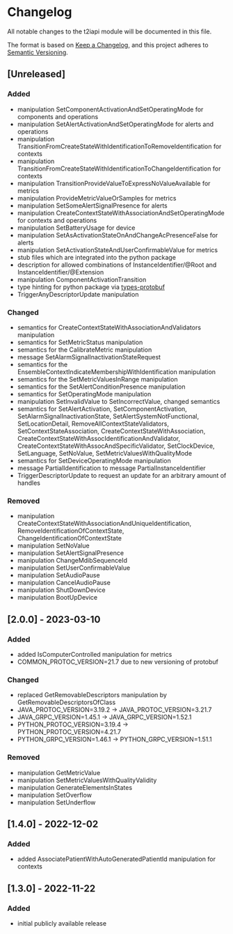 # Changelog
All notable changes to the t2iapi module will be documented in this file.

The format is based on [Keep a Changelog](https://keepachangelog.com/en/1.0.0/),
and this project adheres to [Semantic Versioning](https://semver.org/spec/v2.0.0.html).

## [Unreleased]

### Added

- manipulation SetComponentActivationAndSetOperatingMode for components and operations
- manipulation SetAlertActivationAndSetOperatingMode for alerts and operations
- manipulation TransitionFromCreateStateWithIdentificationToRemoveIdentification for contexts
- manipulation TransitionFromCreateStateWithIdentificationToChangeIdentification for contexts
- manipulation TransitionProvideValueToExpressNoValueAvailable for metrics
- manipulation ProvideMetricValueOrSamples for metrics
- manipulation SetSomeAlertSignalPresence for alerts
- manipulation CreateContextStateWithAssociationAndSetOperatingMode for contexts and operations
- manipulation SetBatteryUsage for device
- manipulation SetAsActivationStateOnAndChangeAcPresenceFalse for alerts
- manipulation SetActivationStateAndUserConfirmableValue for metrics
- stub files which are integrated into the python package
- description for allowed combinations of InstanceIdentifier/@Root and InstanceIdentifier/@Extension
- manipulation ComponentActivationTransition
- type hinting for python package via [types-protobuf](https://pypi.org/project/types-protobuf/)
- TriggerAnyDescriptorUpdate manipulation

### Changed

- semantics for CreateContextStateWithAssociationAndValidators manipulation
- semantics for SetMetricStatus manipulation
- semantics for the CalibrateMetric manipulation
- message SetAlarmSignalInactivationStateRequest
- semantics for the EnsembleContextIndicateMembershipWithIdentification manipulation
- semantics for the SetMetricValuesInRange manipulation
- semantics for the SetAlertConditionPresence manipulation
- semantics for SetOperatingMode manipulation
- manipulation SetInvalidValue to SetIncorrectValue, changed semantics
- semantics for SetAlertActivation, SetComponentActivation, SetAlarmSignalInactivationState, 
    SetAlertSystemNotFunctional, SetLocationDetail, RemoveAllContextStateValidators, SetContextStateAssociation,
    CreateContextStateWithAssociation, CreateContextStateWithAssocIdentificationAndValidator, 
    CreateContextStateWithAssocAndSpecificValidator, SetClockDevice, SetLanguage, SetNoValue, 
    SetMetricValuesWithQualityMode
- semantics for SetDeviceOperatingMode manipulation
- message PartialIdentification to message PartialInstanceIdentifier
- TriggerDescriptorUpdate to request an update for an arbitrary amount of handles

### Removed

- manipulation CreateContextStateWithAssociationAndUniqueIdentification, RemoveIdentificationOfContextState, 
    ChangeIdentificationOfContextState
- manipulation SetNoValue
- manipulation SetAlertSignalPresence
- manipulation ChangeMdibSequenceId
- manipulation SetUserConfirmableValue
- manipulation SetAudioPause
- manipulation CancelAudioPause
- manipulation ShutDownDevice
- manipulation BootUpDevice

## [2.0.0] - 2023-03-10

### Added

- added IsComputerControlled manipulation for metrics
- COMMON_PROTOC_VERSION=21.7 due to new versioning of protobuf

### Changed

- replaced GetRemovableDescriptors manipulation by GetRemovableDescriptorsOfClass
- JAVA_PROTOC_VERSION=3.19.2 -> JAVA_PROTOC_VERSION=3.21.7
- JAVA_GRPC_VERSION=1.45.1 -> JAVA_GRPC_VERSION=1.52.1
- PYTHON_PROTOC_VERSION=3.19.4 -> PYTHON_PROTOC_VERSION=4.21.7
- PYTHON_GRPC_VERSION=1.46.1 -> PYTHON_GRPC_VERSION=1.51.1

### Removed

- manipulation GetMetricValue
- manipulation SetMetricValuesWithQualityValidity
- manipulation GenerateElementsInStates
- manipulation SetOverflow 
- manipulation SetUnderflow 

## [1.4.0] - 2022-12-02

### Added

- added AssociatePatientWithAutoGeneratedPatientId manipulation for contexts


## [1.3.0] - 2022-11-22

### Added

- initial publicly available release
